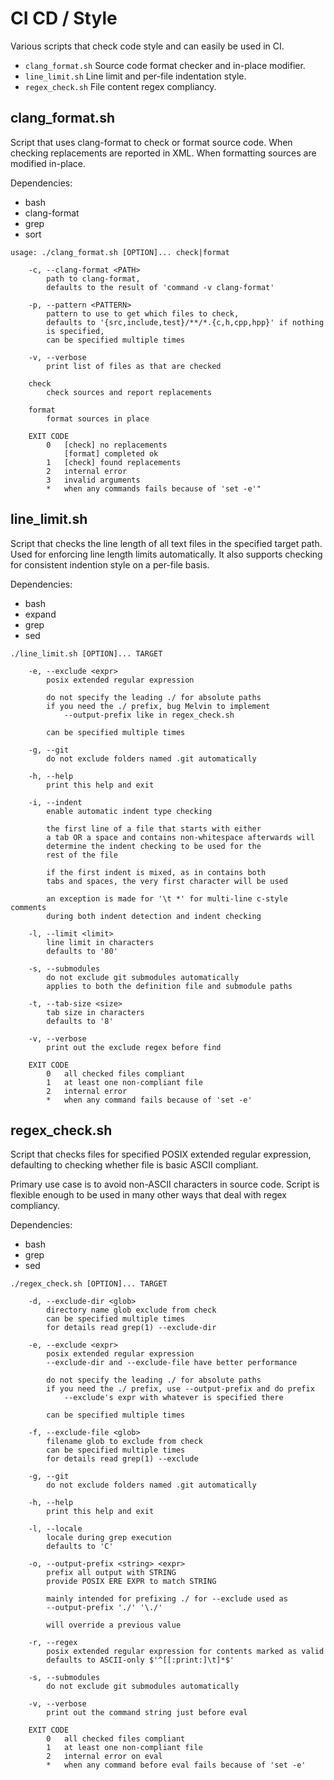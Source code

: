 # CI CD / Style

Various scripts that check code style and can easily be used in CI.

* `clang_format.sh` Source code format checker and in-place modifier.
* `line_limit.sh` Line limit and per-file indentation style.
* `regex_check.sh` File content regex compliancy.

## clang\_format.sh

Script that uses clang-format to check or format source code. When checking
replacements are reported in XML. When formatting sources are modified in-place.

Dependencies:
* bash
* clang-format
* grep
* sort

```
usage: ./clang_format.sh [OPTION]... check|format

	-c, --clang-format <PATH>
		path to clang-format,
		defaults to the result of 'command -v clang-format'

	-p, --pattern <PATTERN>
		pattern to use to get which files to check,
		defaults to '{src,include,test}/**/*.{c,h,cpp,hpp}' if nothing
		is specified,
		can be specified multiple times

	-v, --verbose
		print list of files as that are checked

	check
		check sources and report replacements

	format
		format sources in place

	EXIT CODE
		0	[check] no replacements
			[format] completed ok
		1	[check] found replacements
		2	internal error
		3	invalid arguments
		*	when any commands fails because of 'set -e'"
```

## line\_limit.sh

Script that checks the line length of all text files in the specified target
path. Used for enforcing line length limits automatically. It also supports
checking for consistent indention style on a per-file basis.

Dependencies:
* bash
* expand
* grep
* sed

```
./line_limit.sh [OPTION]... TARGET

	-e, --exclude <expr>
		posix extended regular expression

		do not specify the leading ./ for absolute paths
		if you need the ./ prefix, bug Melvin to implement
			--output-prefix like in regex_check.sh

		can be specified multiple times

	-g, --git
		do not exclude folders named .git automatically

	-h, --help
		print this help and exit

	-i, --indent
		enable automatic indent type checking

		the first line of a file that starts with either
		a tab OR a space and contains non-whitespace afterwards will
		determine the indent checking to be used for the
		rest of the file

		if the first indent is mixed, as in contains both
		tabs and spaces, the very first character will be used

		an exception is made for '\t *' for multi-line c-style comments
		during both indent detection and indent checking

	-l, --limit <limit>
		line limit in characters
		defaults to '80'

	-s, --submodules
		do not exclude git submodules automatically
		applies to both the definition file and submodule paths

	-t, --tab-size <size>
		tab size in characters
		defaults to '8'

	-v, --verbose
		print out the exclude regex before find

	EXIT CODE
		0	all checked files compliant
		1	at least one non-compliant file
		2	internal error
		*	when any command fails because of 'set -e'
```

## regex\_check.sh

Script that checks files for specified POSIX extended regular expression,
defaulting to checking whether file is basic ASCII compliant.

Primary use case is to avoid non-ASCII characters in source code. Script is
flexible enough to be used in many other ways that deal with regex compliancy.

Dependencies:
* bash
* grep
* sed

```
./regex_check.sh [OPTION]... TARGET

	-d, --exclude-dir <glob>
		directory name glob exclude from check
		can be specified multiple times
		for details read grep(1) --exclude-dir

	-e, --exclude <expr>
		posix extended regular expression
		--exclude-dir and --exclude-file have better performance

		do not specify the leading ./ for absolute paths
		if you need the ./ prefix, use --output-prefix and do prefix
			--exclude's expr with whatever is specified there

		can be specified multiple times

	-f, --exclude-file <glob>
		filename glob to exclude from check
		can be specified multiple times
		for details read grep(1) --exclude

	-g, --git
		do not exclude folders named .git automatically

	-h, --help
		print this help and exit

	-l, --locale
		locale during grep execution
		defaults to 'C'

	-o, --output-prefix <string> <expr>
		prefix all output with STRING
		provide POSIX ERE EXPR to match STRING

		mainly intended for prefixing ./ for --exclude used as
		--output-prefix './' '\./'

		will override a previous value

	-r, --regex
		posix extended regular expression for contents marked as valid
		defaults to ASCII-only $'^[[:print:]\t]*$'

	-s, --submodules
		do not exclude git submodules automatically

	-v, --verbose
		print out the command string just before eval

	EXIT CODE
		0	all checked files compliant
		1	at least one non-compliant file
		2	internal error on eval
		*	when any command before eval fails because of 'set -e'
```
